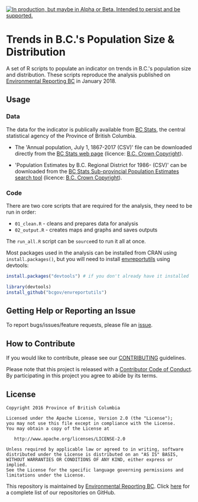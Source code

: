 <div id="devex-badge"><a rel="Delivery" href="https://github.com/BCDevExchange/assets/blob/master/README.md"><img alt="In production, but maybe in Alpha or Beta. Intended to persist and be supported." style="border-width:0" src="https://assets.bcdevexchange.org/images/badges/delivery.svg" title="In production, but maybe in Alpha or Beta. Intended to persist and be supported." /></a></div>


# Trends in B.C.'s Population Size & Distribution 

A set of R scripts to populate an indicator on trends in B.C.'s population size and distribution. These scripts reproduce the analysis published on [Environmental Reporting BC](http://www.env.gov.bc.ca/soe/indicators/sustainability/bc-population.html) in January 2018.

## Usage

### Data
The data for the indicator is publically available from [BC Stats](https://www2.gov.bc.ca/gov/content?id=6A488933DEC8411EBC659A5CD4AA92EF), the central statistical agency of the Province of British Columbia.

 - The 'Annual population, July 1, 1867-2017 (CSV)' file can be downloaded directly from the [BC Stats web page](https://www2.gov.bc.ca/gov/content?id=36D1A7A4BEE248598281824C13CB65B6) (licence: [B.C. Crown Copyright](http://www2.gov.bc.ca/gov/content?id=1AAACC9C65754E4D89A118B875E0FBDA)).

- 'Population Estimates by B.C. Regional District for 1986- (CSV)' can be downloaded from the [BC Stats Sub-provincial Population Estimates search tool](https://www.bcstats.gov.bc.ca/apps/PopulationEstimates.aspx) (licence: [B.C. Crown Copyright](http://www2.gov.bc.ca/gov/content?id=1AAACC9C65754E4D89A118B875E0FBDA)).

### Code
There are two core scripts that are required for the analysis, they need to be run in order:

- `01_clean.R` - cleans and prepares data for analysis
- `02_output.R` - creates maps and graphs and saves outputs

The `run_all.R` script can be `source`ed to run it all at once.

Most packages used in the analysis can be installed from CRAN using `install.packages()`, but you will need to install [envreportutils](https://github.com/bcgov/envreportutils) using devtools:

```r
install.packages("devtools") # if you don't already have it installed

library(devtools)
install_github("bcgov/envreportutils")
```

## Getting Help or Reporting an Issue

To report bugs/issues/feature requests, please file an [issue](https://github.com/bcgov/bc_population_indicator/issues/).

## How to Contribute

If you would like to contribute, please see our [CONTRIBUTING](CONTRIBUTING.md) guidelines.

Please note that this project is released with a [Contributor Code of Conduct](CODE_OF_CONDUCT.md). By participating in this project you agree to abide by its terms.

## License

    Copyright 2016 Province of British Columbia

    Licensed under the Apache License, Version 2.0 (the "License");
    you may not use this file except in compliance with the License.
    You may obtain a copy of the License at 

       http://www.apache.org/licenses/LICENSE-2.0

    Unless required by applicable law or agreed to in writing, software
    distributed under the License is distributed on an "AS IS" BASIS,
    WITHOUT WARRANTIES OR CONDITIONS OF ANY KIND, either express or implied.
    See the License for the specific language governing permissions and
    limitations under the License.
    
This repository is maintained by [Environmental Reporting BC](http://www2.gov.bc.ca/gov/content?id=FF80E0B985F245CEA62808414D78C41B). Click [here](https://github.com/bcgov/EnvReportBC-RepoList) for a complete list of our repositories on GitHub.

